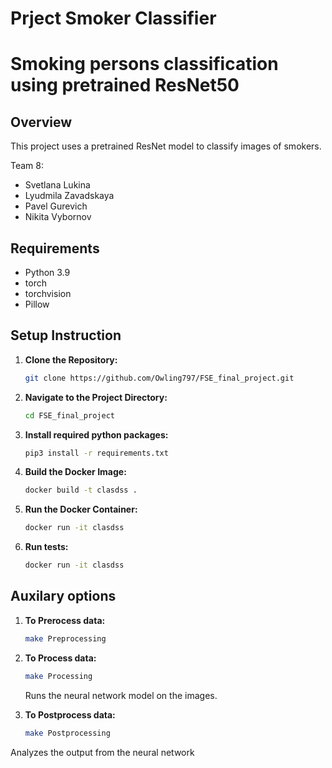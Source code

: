 # Prject Smoker Classifier

# Smoking persons classification using pretrained ResNet50

## Overview
This project uses a pretrained ResNet model to classify images of smokers. 


Team 8:
* Svetlana Lukina
* Lyudmila Zavadskaya
* Pavel Gurevich
* Nikita Vybornov
  

## Requirements
- Python 3.9
- torch
- torchvision
- Pillow

## Setup Instruction

1. **Clone the Repository:**
   ```bash
   git clone https://github.com/Owling797/FSE_final_project.git
   ```

2. **Navigate to the Project Directory:**
   ```bash
   cd FSE_final_project
   ```

3. **Install required python packages:**
   ```bash
   pip3 install -r requirements.txt  
   ```

4. **Build the Docker Image:**
   ```bash
   docker build -t clasdss .
   ```

5. **Run the Docker Container:**
   ```bash
   docker run -it clasdss
   ```

6. **Run tests:**
   ```bash
   docker run -it clasdss
   ```

## Auxilary options

1. **To Prerocess data:**
   ```bash
   make Preprocessing
   ```

2. **To Process data:**
   ```bash
   make Processing
   ```
   Runs the neural network model on the images.

3. **To Postprocess data:**
   ```bash
   make Postprocessing
   ```
  Analyzes the output from the neural network 
